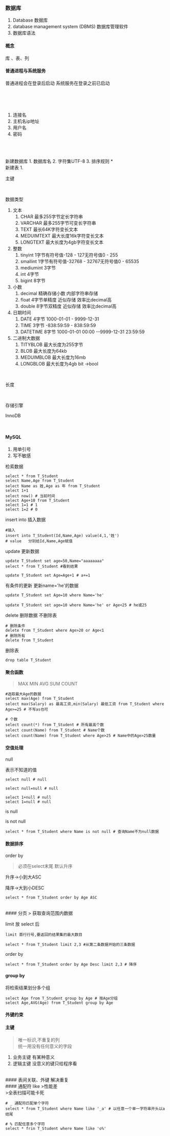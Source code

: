 ### 数据库
1. Database						   数据库
2. database management system (DBMS)  数据库管理软件
3. 数据库语法

#### 概念
库 、表、列
#### 普通进程与系统服务
普通进程会在登录后启动
系统服务在登录之前已启动

<br/>
<br/>
<br/>

1. 连接名
2. 主机名ip地址
3. 用户名
4. 密码

<br/>
<br/>
<br/>
新建数据库
1. 数据库名
2. 字符集UTF-8
3. 排序规则 *

<br/>
新建表
1. 
<br/>

主键

<br/>

数据类型
1. 文本
    1. CHAR 最多255字节定长字符串
    2. VARCHAR 最多255字节可变长字符串
    3. TEXT 最长64K字符变长文本
    4. MEDUIMTEXT 最大长度16k字符变长文本
    5. LONGTEXT 最大长度为4gb字符变长文本
2. 整数
	1. tinyint 1字节有符号值-128 - 127无符号值0 - 255
	2. smallint 1字节有符号值-32768 - 32767无符号值0 - 65535
	3. mediumint 3字节
	4. int 4字节
	5. bigint 8字节
3. 小数
	1. decimal 精确存储小数 内部字符串存储
	2. float 4字节单精度 近似存储 效率比decimal高
	3. double 8字节双精度 近似存储 效率比decimal高
4. 日期时间
	1. DATE 4字节 1000-01-01 - 9999-12-31
	2. TIME 3字节 -838:59:59 - 838:59:59
	3. DATETIME 8字节 1000-01-01 00:00 --9999-12-31 23:59:59
5. 二进制大数据
	1. TITYBLOB 最大长度为255字节
	2. BLOB 最大长度为64kb
	3. MEDUIMBLOB 最大长度为16mb
	4. LONGBLOB 最大长度为4gb
bit ->bool
<br/>

长度

<br/>

存储引擎

InnoDB

<br/>

#### MySQL
1. 用单引号
2. 写不敏感

检索数据
```
select * from T_Student
select Name,Age from T_Student
select Name as 姓,Age as 年 from T_Student
select 1+1
select now() # 当前时间
select Age+10 from T_Student
select 1=1 # 1
select 1=2 # 0
```
insert into   插入数据
```
#插入
insert into T_Student(Id,Name,Age) value(4,1,'姓')
# value   分别给Id,Name,Age赋值
```
update   更新数据
```
update T_Student set age=50,Name="aaaaaaaa"
select * from T_Student #看到结果
```
```
update T_Student set Age=Age+1 # a+=1
```
有条件的更新 更新name='he'的数据
```
update T_Student set Age=10 where Name='he'
```
```
update T_Student set age=10 where Name='he' or Age<25 # he或25
```
delete 删除数据 不删除表
```
# 删除条件
delete from T_Student where Age>20 or Age<1
# 删除所有
delete from T_Student
```
删除表
```
drop table T_Student
```
#### 聚合函数
> MAX MIN AVG SUM COUNT

```
#选取最大Age的数据
select max(Age) from T_Student
select max(Salary) as 最高工资,min(Salary) 最低工资 from T_Student where Age>=25 # 不写as也可
```
```
# 个数
select count(*) from T_Student # 所有最高个数
select count(Name) from T_Student # Name个数
select count(Name) from T_Student where Age>25 # Name中的Age>25数量
```
#### 空值处理
null

表示不知道的值
```
select null # null
```
```
select null=null # null
```
```
select 1+null # null
select 1=null # null
```
is null

is not null
```
select * from T_Student where Name is not null # 查询Name不为null数据
```
#### 数据排序
order by
> 必须在select末尾
> 默认升序

升序->小到大ASC

降序->大到小DESC
```
select * from T_Student order by Age ASC
```

<br/>
#### 分页
> 获取查询范围内数据

limit 放 select 后

	limit 首行行号,要返回的结果集的最大数目
```
select * from T_Student limit 2,3 #从第二条数据开始的三条数据
```
order by
```
select * from T_Student order by Age Desc limit 2,3 # 降序
```
#### group by
将检索结果划分多个组
```
select Age from T_Student group by Age # 按Age分组
select Age,AVG(Age) from T_Student group by Age
```
#### 外键约束

#### 主键
> 唯一标识,不重复的列<br/>
> 统一用没有任何意义的字段

1. 业务主键 有某种意义
2. 逻辑主键 没意义的键只给程序看

<br/>
#### 表间关联、外键
解决重复

<br/>
#### 通配符
like
>性能差<br/>
>全表扫描可能卡死

```
# _ 通配符匹配单个字符
select * from T_Student where Name like '_a' # 以任意一个单一字符串开头以a结尾
```
```
# % 匹配任意多个字符
select * frin T_Student where Name like 'o%'
```
```

```